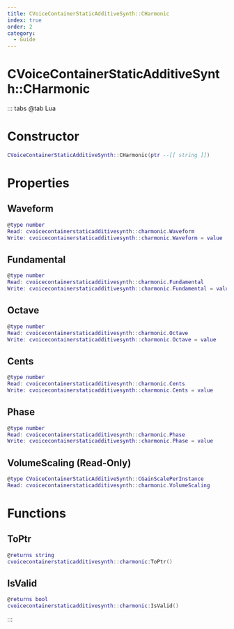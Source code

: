 ```yaml
---
title: CVoiceContainerStaticAdditiveSynth::CHarmonic
index: true
order: 2
category:
  - Guide
---
```


# CVoiceContainerStaticAdditiveSynth::CHarmonic

::: tabs
@tab Lua
# Constructor
```lua
CVoiceContainerStaticAdditiveSynth::CHarmonic(ptr --[[ string ]])
```
# Properties
## Waveform 
```lua
@type number
Read: cvoicecontainerstaticadditivesynth::charmonic.Waveform
Write: cvoicecontainerstaticadditivesynth::charmonic.Waveform = value
```
## Fundamental 
```lua
@type number
Read: cvoicecontainerstaticadditivesynth::charmonic.Fundamental
Write: cvoicecontainerstaticadditivesynth::charmonic.Fundamental = value
```
## Octave 
```lua
@type number
Read: cvoicecontainerstaticadditivesynth::charmonic.Octave
Write: cvoicecontainerstaticadditivesynth::charmonic.Octave = value
```
## Cents 
```lua
@type number
Read: cvoicecontainerstaticadditivesynth::charmonic.Cents
Write: cvoicecontainerstaticadditivesynth::charmonic.Cents = value
```
## Phase 
```lua
@type number
Read: cvoicecontainerstaticadditivesynth::charmonic.Phase
Write: cvoicecontainerstaticadditivesynth::charmonic.Phase = value
```
## VolumeScaling (Read-Only)
```lua
@type CVoiceContainerStaticAdditiveSynth::CGainScalePerInstance
Read: cvoicecontainerstaticadditivesynth::charmonic.VolumeScaling
```
# Functions
## ToPtr
```lua
@returns string
cvoicecontainerstaticadditivesynth::charmonic:ToPtr()
```
## IsValid
```lua
@returns bool
cvoicecontainerstaticadditivesynth::charmonic:IsValid()
```

:::